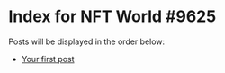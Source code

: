 # Index for NFT World #9625
Posts will be displayed in the order below:

- [Your first post](./001-first.md)

